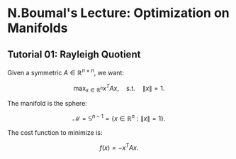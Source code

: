 # N.Boumal's Lecture: Optimization on Manifolds

## Tutorial 01: Rayleigh Quotient

Given a symmetric $A\in\mathbb{R}^{n\times n}$, we want:

$$\max_{x\in\mathbb{R}^n}x^TAx,\quad \text{s.t.}\quad \|x\|=1.$$

The manifold is the sphere:

$$\mathcal{M}=\mathbb{S}^{n-1}=\{x\in\mathbb{R}^n:\|x\|=1\}.$$

The cost function to minimize is:

$$f(x)=-x^TAx.$$
